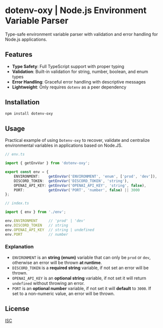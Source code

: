 # dotenv-oxy | Node.js Environment Variable Parser

Type-safe environment variable parser with validation and error handling for Node.js applications.

## Features

- **Type Safety**: Full TypeScript support with proper typing
- **Validation**: Built-in validation for string, number, boolean, and enum types
- **Error Handling**: Graceful error handling with descriptive messages
- **Lightweight**: Only requires `dotenv` as a peer dependency

## Installation

```bash
npm install dotenv-oxy
```

## Usage

Practical example of using `Dotenv-oxy` to recover, validate and centralize environmental variables in applications based on Node.JS.

```typescript
// env.ts

import { getEnvVar } from 'dotenv-oxy';

export const env = {
    ENVIRONMENT:    getEnvVar('ENVIRONMENT', 'enum', ['prod', 'dev']),
    DISCORD_TOKEN:  getEnvVar('DISCORD_TOKEN', 'string'),
    OPENAI_API_KEY: getEnvVar('OPENAI_API_KEY', 'string', false),
    PORT:           getEnvVar('PORT', 'number', false) || 3000
};
```

```typescript
// index.ts

import { env } from './env';

env.ENVIRONMENT     // 'prod' | 'dev'
env.DISCORD_TOKEN   // string
env.OPENAI_API_KEY  // string | undefined
env.PORT            // number
```

### Explanation

- `ENVIRONMENT` is an **string (enum)** variable that can only be `prod` or `dev`, otherwise an error will be thrown **at runtime**.
- `DISCORD_TOKEN` is a **required string** variable, if not set an error will be thrown.
- `OPENAI_API_KEY` is an **optional string** variable, if not set it will return `undefined` without throwing an error.
- `PORT` is an **optional number** variable, if not set it will **default** to `3000`. If set to a non-numeric value, an error will be thrown.

## License

[ISC](./LICENSE)
